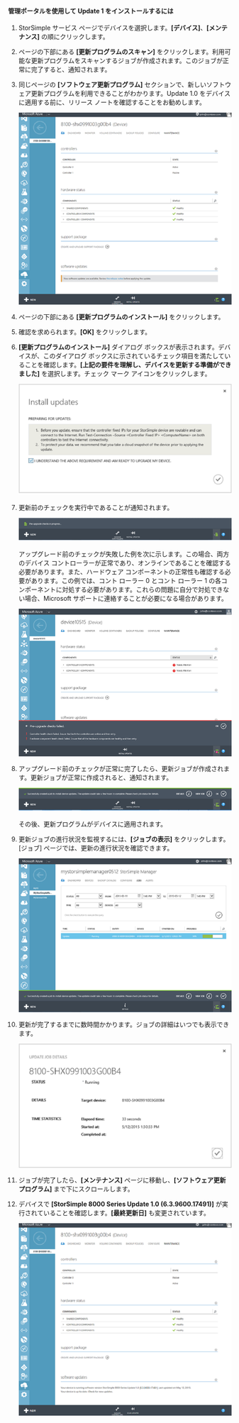 

#### 管理ポータルを使用して Update 1 をインストールするには

1. StorSimple サービス ページでデバイスを選択します。**[デバイス]**、**[メンテナンス]** の順にクリックします。

2. ページの下部にある **[更新プログラムのスキャン]** をクリックします。利用可能な更新プログラムをスキャンするジョブが作成されます。このジョブが正常に完了すると、通知されます。

3. 同じページの **[ソフトウェア更新プログラム]** セクションで、新しいソフトウェア更新プログラムを利用できることがわかります。Update 1.0 をデバイスに適用する前に、リリース ノートを確認することをお勧めします。

    ![Install software updates](./media/storsimple-install-update-via-portal/HCS_SoftwareUpdates1-include.png)

4. ページの下部にある **[更新プログラムのインストール]** をクリックします。

5. 確認を求められます。**[OK]** をクリックします。

6. **[更新プログラムのインストール]** ダイアログ ボックスが表示されます。デバイスが、このダイアログ ボックスに示されているチェック項目を満たしていることを確認します。**[上記の要件を理解し、デバイスを更新する準備ができました]** を選択します。チェック マーク アイコンをクリックします。

    ![Confirmation message](./media/storsimple-install-update-via-portal/HCS_SoftwareUpdates2-include.png)

7. 更新前のチェックを実行中であることが通知されます。
  
    ![Pre-check notification](./media/storsimple-install-update-via-portal/HCS_SoftwareUpdates3-include.png)

    アップグレード前のチェックが失敗した例を次に示します。この場合、両方のデバイス コントローラーが正常であり、オンラインであることを確認する必要があります。また、ハードウェア コンポーネントの正常性も確認する必要があります。この例では、コント ローラー 0 とコント ローラー 1 の各コンポーネントに対処する必要があります。これらの問題に自分で対処できない場合、Microsoft サポートに連絡することが必要になる場合があります。

    ![Pre-check failed](./media/storsimple-install-update-via-portal/HCS_PreUpgradeChecksFailed-include.png)

8. アップグレード前のチェックが正常に完了したら、更新ジョブが作成されます。更新ジョブが正常に作成されると、通知されます。
 
    ![Update job creation](./media/storsimple-install-update-via-portal/HCS_SoftwareUpdates4-include.png)

    その後、更新プログラムがデバイスに適用されます。
 
9. 更新ジョブの進行状況を監視するには、**[ジョブの表示]** をクリックします。[ジョブ] ページでは、更新の進行状況を確認できます。

    ![Update job progress](./media/storsimple-install-update-via-portal/HCS_SoftwareUpdates5-include.png)

10. 更新が完了するまでに数時間かかります。ジョブの詳細はいつでも表示できます。

    ![Update job details](./media/storsimple-install-update-via-portal/HCS_SoftwareUpdates6-include.png)

11. ジョブが完了したら、**[メンテナンス]** ページに移動し、**[ソフトウェア更新プログラム]** まで下にスクロールします。

12. デバイスで **[StorSimple 8000 Series Update 1.0 (6.3.9600.17491)]** が実行されていることを確認します。**[最終更新日]** も変更されています。

    ![Maintenance page](./media/storsimple-install-update-via-portal/HCS_SoftwareUpdates7-include.png)

<!---HONumber=62-->